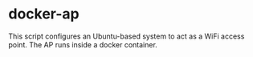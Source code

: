 # docker-ap

This script configures an Ubuntu-based system to act as a WiFi access point. The AP runs inside a docker container.
